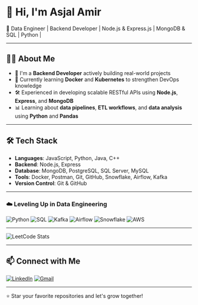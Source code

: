 # 👋 Hi, I'm Asjal Amir

🚀 Data Engineer | Backend Developer | Node.js & Express.js | MongoDB & SQL | Python |

---

## 👨‍💻 About Me

- 🎯 I'm a **Backend Developer** actively building real-world projects
- 🌱 Currently learning **Docker** and **Kubernetes** to strengthen DevOps knowledge
- 🛠️ Experienced in developing scalable RESTful APIs using **Node.js**, **Express**, and **MongoDB**
- 📊 Learning about **data pipelines**, **ETL workflows**, and **data analysis** using **Python** and **Pandas**

---

## 🛠️ Tech Stack

- **Languages**: JavaScript, Python, Java, C++
- **Backend**: Node.js, Express
- **Database**: MongoDB, PostgreSQL, SQL Server, MySQL
- **Tools**: Docker, Postman, Git, GitHub, Snowflake, Airflow, Kafka
- **Version Control**: Git & GitHub

---

### ☁️ Leveling Up in Data Engineering
![Python](https://img.shields.io/badge/Python-3776AB?style=for-the-badge&logo=python&logoColor=white)
![SQL](https://img.shields.io/badge/SQL-4479A1?style=for-the-badge&logo=mysql&logoColor=white)
![Kafka](https://img.shields.io/badge/Kafka-231F20?style=for-the-badge&logo=apache-kafka&logoColor=white)
![Airflow](https://img.shields.io/badge/Airflow-017CEE?style=for-the-badge&logo=apache-airflow&logoColor=white)
![Snowflake](https://img.shields.io/badge/Snowflake-56B9EB?style=for-the-badge&logo=snowflake&logoColor=white)
![AWS](https://img.shields.io/badge/AWS-232F3E?style=for-the-badge&logo=amazon-aws&logoColor=white)

---

![LeetCode Stats](https://leetcard.jacoblin.cool/asjalamir?theme=dark&font=Karma&ext=activity)

---


## 📫 Connect with Me

[![LinkedIn](https://img.shields.io/badge/LinkedIn-blue?logo=linkedin&logoColor=white)](https://linkedin.com/in/asjal-amir)
[![Gmail](https://img.shields.io/badge/Gmail-red?logo=gmail&logoColor=white)](mohdasjal1@gmail.com)

---

⭐️ Star your favorite repositories and let's grow together!





